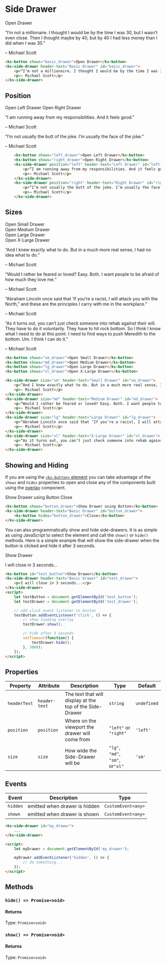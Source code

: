 # Side Drawer

<div class="my-xl">
    <ks-button shows="basic_drawer">Open Drawer</ks-button>
    <ks-side-drawer header-text="Basic Drawer" id="basic_drawer">
        <p>“I’m not a millionaire. I thought I would be by the time I was 30, but I wasn’t even close. Then I thought maybe by 40, but by 40 I had less money than I did when I was 30.”</p> 
        <p>– Michael Scott</p>
    </ks-side-drawer>
</div>

```html
<ks-button shows="basic_drawer">Open Drawer</ks-button>
<ks-side-drawer header-text="Basic Drawer" id="basic_drawer">
    <p>“I’m not a millionaire. I thought I would be by the time I was 30, but I wasn’t even close. Then I thought maybe by 40, but by 40 I had less money than I did when I was 30.”</p> 
    <p>– Michael Scott</p>
</ks-side-drawer>
```

## Position

<div class="my-xl">
    <ks-button shows="left_drawer">Open Left Drawer</ks-button>
    <ks-button shows="right_drawer">Open Right Drawer</ks-button>
    <ks-side-drawer position="left" header-text="Left Drawer" id="left_drawer">
        <p>“I am running away from my responsibilities. And it feels good.”</p> 
        <p>– Michael Scott</p>
    </ks-side-drawer>
    <ks-side-drawer position="right" header-text="Right Drawer" id="right_drawer">
        <p>“I’m not usually the butt of the joke. I’m usually the face of the joke.”</p> 
        <p>– Michael Scott</p>
    </ks-side-drawer>
</div>

```html
    <ks-button shows="left_drawer">Open Left Drawer</ks-button>
    <ks-button shows="right_drawer">Open Right Drawer</ks-button>
    <ks-side-drawer position="left" header-text="Left Drawer" id="left_drawer">
        <p>“I am running away from my responsibilities. And it feels good.”</p> 
        <p>– Michael Scott</p>
    </ks-side-drawer>
    <ks-side-drawer position="right" header-text="Right Drawer" id="right_drawer">
        <p>“I’m not usually the butt of the joke. I’m usually the face of the joke.”</p> 
        <p>– Michael Scott</p>
    </ks-side-drawer>
```

## Sizes

<div class="my-xl">
    <ks-button class="mb-md" shows="sm_drawer">Open Small Drawer</ks-button><br>
    <ks-button class="mb-md" shows="md_drawer">Open Medium Drawer</ks-button><br>
    <ks-button class="mb-md" shows="lg_drawer">Open Large Drawer</ks-button><br>
    <ks-button class="mb-md" shows="xl_drawer">Open X-Large Drawer</ks-button>
    <ks-side-drawer size="sm" header-text="Small Drawer" id="sm_drawer">
        <p>“And I knew exactly what to do. But in a much more real sense, I had no idea what to do.”</p> 
        <p>– Michael Scott</p>
    </ks-side-drawer>
    <ks-side-drawer size="md" header-text="Medium Drawer" id="md_drawer">
        <p>“Would I rather be feared or loved? Easy. Both. I want people to be afraid of how much they love me.”</p> 
        <p>– Michael Scott</p>
    </ks-side-drawer>
    <ks-side-drawer size="lg" header-text="Large Drawer" id="lg_drawer">
        <p>“Abraham Lincoln once said that ‘If you’re a racist, I will attack you with the North,” and these are the principles I carry with me in the workplace.”</p> 
        <p>– Michael Scott</p>
    </ks-side-drawer>
    <ks-side-drawer size="xl" header-text="X-Large Drawer" id="xl_drawer">
        <p>“As it turns out, you can’t just check someone into rehab against their will. They have to do it voluntarily. They have to hit rock bottom. So I think I know what I need to do at this point. I need to find ways to push Meredith to the bottom. Um. I think I can do it.”</p> 
        <p>– Michael Scott</p>
    </ks-side-drawer>
</div>

```html
<ks-button shows="sm_drawer">Open Small Drawer</ks-button>
<ks-button shows="md_drawer">Open Medium Drawer</ks-button>
<ks-button shows="lg_drawer">Open Large Drawer</ks-button>
<ks-button shows="xl_drawer">Open X-Large Drawer</ks-button>

<ks-side-drawer size="sm" header-text="Small Drawer" id="sm_drawer">
    <p>“And I knew exactly what to do. But in a much more real sense, I had no idea what to do.”</p> 
    <p>– Michael Scott</p>
</ks-side-drawer>
<ks-side-drawer size="md" header-text="Medium Drawer" id="md_drawer">
    <p>“Would I rather be feared or loved? Easy. Both. I want people to be afraid of how much they love me.”</p> 
    <p>– Michael Scott</p>
</ks-side-drawer>
<ks-side-drawer size="lg" header-text="Large Drawer" id="lg_drawer">
    <p>“Abraham Lincoln once said that ‘If you’re a racist, I will attack you with the North,” and these are the principles I carry with me in the workplace.”</p> 
    <p>– Michael Scott</p>
</ks-side-drawer>
<ks-side-drawer size="xl" header-text="X-Large Drawer" id="xl_drawer">
    <p>“As it turns out, you can’t just check someone into rehab against their will. They have to do it voluntarily. They have to hit rock bottom. So I think I know what I need to do at this point. I need to find ways to push Meredith to the bottom. Um. I think I can do it.”</p> 
    <p>– Michael Scott</p>
</ks-side-drawer>
```

## Showing and Hiding

If you are using the [`<ks-button>` element](/components/button.html) you can take advantage of the `shows` and `hides` properties to open and close any of the components built using the [overlay](/components/overlay.html) component.

<div class="my-xl">
    <ks-button shows="button_drawer">Show Drawer using Button</ks-button>
    <ks-side-drawer header-text="Basic Drawer" id="button_drawer">
        <ks-button class="" hides="button_drawer">Close</ks-button>
    </ks-side-drawer>
</div>

```html
<ks-button shows="button_drawer">Show Drawer using Button</ks-button>
<ks-side-drawer header-text="Basic Drawer" id="button_drawer">
    <ks-button hides="button_drawer">Close</ks-button>
</ks-side-drawer>
```

You can also programmatically show and hide side-drawers. It is as simple as using JavaScript to select the element and call the `show()` or `hide()` methods. Here is a simple example that will show the side-drawer when the button is clicked and hide it after 3 seconds.

<div class="my-xl">
    <ks-button id="test_button">Show Drawer</ks-button>
    <ks-side-drawer header-text="Basic Drawer" id="test_drawer">
        <p>I will close in 3 seconds...</p>
    </ks-side-drawer>
    <script>
        let testButton = document.getElementById('test_button');
        let testDrawer = document.getElementById('test_drawer');
        testButton.addEventListener('click', () => {
            testDrawer.show();
            setTimeout(function() {
                testDrawer.hide();
            }, 3000);
        });
    </script>
</div>

```html
<ks-button id="test_button">Show Drawer</ks-button>
<ks-side-drawer header-text="Basic Drawer" id="test_drawer">
    <p>I will close in 3 seconds...</p>
</ks-side-drawer>
<script>
    let testButton = document.getElementById('test_button');
    let testDrawer = document.getElementById('test_drawer');

    // add click event listener to button
    testButton.addEventListener('click', () => {
        // show loading overlay
        testDrawer.show();

        // hide after 3 seconds
        setTimeout(function() {
            testDrawer.hide();
        }, 3000);
    });
</script>
```


## Properties

| Property     | Attribute     | Description | Type                             | Default     |
| ------------ | ------------- | ----------- | -------------------------------- | ----------- |
| `headerText` | `header-text` | The text that will display at the top of the Side-Drawer            | `string` | `undefined` |
| `position`   | `position`    | Where on the viewport the drawer will come from            | `"left"` or `"right"`            | `'left'`    |
| `size`       | `size`        | How wide the Side-Drawer will be            | `"lg"`, `"md"`, `"sm"`, or`"xl"` | `'sm'`      |

## Events

| Event    | Description                    | Type               |
| -------- | ------------------------------ | ------------------ |
| `hidden` | emitted when drawer is hidden   | `CustomEvent<any>` |
| `shown`  | emitted when drawer is shown    | `CustomEvent<any>` |

```html
<ks-side-drawer id="my_drawer">
    ...
</ks-side-drawer>

<script>
    let myDrawer = document.getElementById('my_drawer');

    myDrawer.addEventListener('hidden', () => {
        // do something...
    });
</script>
```

## Methods

### `hide() => Promise<void>`

#### Returns

Type: `Promise<void>`

### `show() => Promise<void>`

#### Returns

Type: `Promise<void>`
